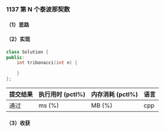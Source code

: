 ### 1137 第 N 个泰波那契数

#### （1）思路

#### （2）实现

```cpp
class Solution {
public:
    int tribonacci(int n) {

    }
};
```

| 提交结果 | 执行用时 (pctl%) | 内存消耗 (pctl%) | 语言 |
|:---------|:-----------------|:-----------------|:-----|
| 通过     |  ms (%)   |  MB (%)  | cpp  |

#### （3）收获
